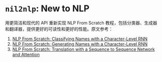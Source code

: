 # `nil2nlp`: New to NLP

用更简洁和现代的 API 重新实现 NLP From Scratch 教程，包括分类器、生成器和翻译器，提供更好的可读性和更好的性能。原文参考：

1. [NLP From Scratch: Classifying Names with a Character-Level RNN](https://pytorch.org/tutorials/intermediate/char_rnn_classification_tutorial.html)
2. [NLP From Scratch: Generating Names with a Character-Level RNN](https://pytorch.org/tutorials/intermediate/char_rnn_generation_tutorial.html)
3. [NLP From Scratch: Translation with a Sequence to Sequence Network and Attention](https://pytorch.org/tutorials/intermediate/seq2seq_translation_tutorial.html)
